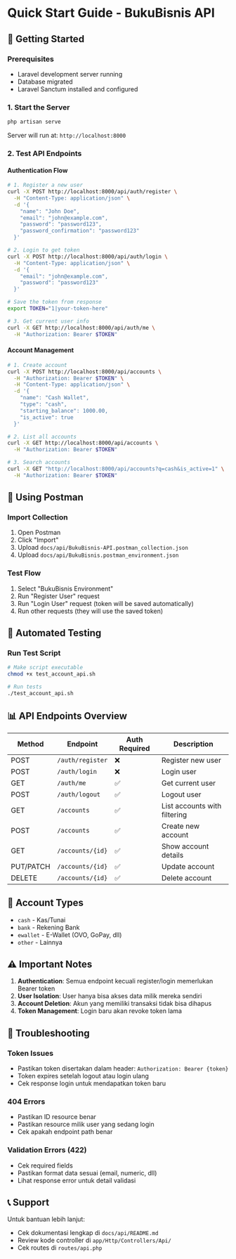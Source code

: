 # Quick Start Guide - BukuBisnis API

## 🚀 Getting Started

### Prerequisites

-   Laravel development server running
-   Database migrated
-   Laravel Sanctum installed and configured

### 1. Start the Server

```bash
php artisan serve
```

Server will run at: `http://localhost:8000`

### 2. Test API Endpoints

#### Authentication Flow

```bash
# 1. Register a new user
curl -X POST http://localhost:8000/api/auth/register \
  -H "Content-Type: application/json" \
  -d '{
    "name": "John Doe",
    "email": "john@example.com",
    "password": "password123",
    "password_confirmation": "password123"
  }'

# 2. Login to get token
curl -X POST http://localhost:8000/api/auth/login \
  -H "Content-Type: application/json" \
  -d '{
    "email": "john@example.com",
    "password": "password123"
  }'

# Save the token from response
export TOKEN="1|your-token-here"

# 3. Get current user info
curl -X GET http://localhost:8000/api/auth/me \
  -H "Authorization: Bearer $TOKEN"
```

#### Account Management

```bash
# 1. Create account
curl -X POST http://localhost:8000/api/accounts \
  -H "Authorization: Bearer $TOKEN" \
  -H "Content-Type: application/json" \
  -d '{
    "name": "Cash Wallet",
    "type": "cash",
    "starting_balance": 1000.00,
    "is_active": true
  }'

# 2. List all accounts
curl -X GET http://localhost:8000/api/accounts \
  -H "Authorization: Bearer $TOKEN"

# 3. Search accounts
curl -X GET "http://localhost:8000/api/accounts?q=cash&is_active=1" \
  -H "Authorization: Bearer $TOKEN"
```

## 📁 Using Postman

### Import Collection

1. Open Postman
2. Click "Import"
3. Upload `docs/api/BukuBisnis-API.postman_collection.json`
4. Upload `docs/api/BukuBisnis.postman_environment.json`

### Test Flow

1. Select "BukuBisnis Environment"
2. Run "Register User" request
3. Run "Login User" request (token will be saved automatically)
4. Run other requests (they will use the saved token)

## 🧪 Automated Testing

### Run Test Script

```bash
# Make script executable
chmod +x test_account_api.sh

# Run tests
./test_account_api.sh
```

## 📊 API Endpoints Overview

| Method    | Endpoint         | Auth Required | Description                  |
| --------- | ---------------- | ------------- | ---------------------------- |
| POST      | `/auth/register` | ❌            | Register new user            |
| POST      | `/auth/login`    | ❌            | Login user                   |
| GET       | `/auth/me`       | ✅            | Get current user             |
| POST      | `/auth/logout`   | ✅            | Logout user                  |
| GET       | `/accounts`      | ✅            | List accounts with filtering |
| POST      | `/accounts`      | ✅            | Create new account           |
| GET       | `/accounts/{id}` | ✅            | Show account details         |
| PUT/PATCH | `/accounts/{id}` | ✅            | Update account               |
| DELETE    | `/accounts/{id}` | ✅            | Delete account               |

## 🔧 Account Types

-   `cash` - Kas/Tunai
-   `bank` - Rekening Bank
-   `ewallet` - E-Wallet (OVO, GoPay, dll)
-   `other` - Lainnya

## ⚠️ Important Notes

1. **Authentication**: Semua endpoint kecuali register/login memerlukan Bearer token
2. **User Isolation**: User hanya bisa akses data milik mereka sendiri
3. **Account Deletion**: Akun yang memiliki transaksi tidak bisa dihapus
4. **Token Management**: Login baru akan revoke token lama

## 🐛 Troubleshooting

### Token Issues

-   Pastikan token disertakan dalam header: `Authorization: Bearer {token}`
-   Token expires setelah logout atau login ulang
-   Cek response login untuk mendapatkan token baru

### 404 Errors

-   Pastikan ID resource benar
-   Pastikan resource milik user yang sedang login
-   Cek apakah endpoint path benar

### Validation Errors (422)

-   Cek required fields
-   Pastikan format data sesuai (email, numeric, dll)
-   Lihat response error untuk detail validasi

## 📞 Support

Untuk bantuan lebih lanjut:

-   Cek dokumentasi lengkap di `docs/api/README.md`
-   Review kode controller di `app/Http/Controllers/Api/`
-   Cek routes di `routes/api.php`
